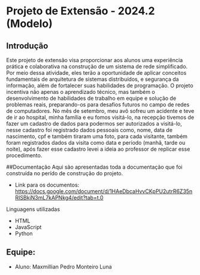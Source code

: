 # Projeto de Extensão - 2024.2 (Modelo)

## Introdução
Este projeto de extensão visa proporcionar aos alunos uma experiência prática e colaborativa na construção de um sistema de rede simplificado. Por meio dessa atividade, eles terão a oportunidade de aplicar conceitos fundamentais de arquitetura de sistemas distribuídos, e segurança da informação, além de fortalecer suas habilidades de programação. O projeto incentiva não apenas o aprendizado técnico, mas também o desenvolvimento de habilidades de trabalho em equipe e solução de problemas reais, preparando-os para desafios futuros no campo de redes de computadores.
No mês de setembro, meu avô sofreu um acidente e teve de ir ao hospital, minha família e eu fomos visitá-lo, na recepção tivemos de fazer um cadastro de dados para podermos ser autorizados a visitá-lo, nesse cadastro foi registrado dados pessoais como, nome, data de nascimento, cpf e também tiraram uma foto, para cada visitante, também foram registrados dados da visita como data e período (manhã, tarde ou noite), após fazer esse cadastro levei a ideia ao professor de replicar esse procedimento.


##Documentação
Aqui são apresentadas toda a documentação que foi construída no perído de construção do projeto.

* Link para os documentos: https://docs.google.com/document/d/1HAeDbcaHvvCKpPU2utrR6Z35nRISBkjN3mL7kAPNkg4/edit?tab=t.0

Linguagens utilizadas
* HTML
* JavaScript
* Python

## Equipe:

* Aluno: Maxmillian Pedro Monteiro Luna

